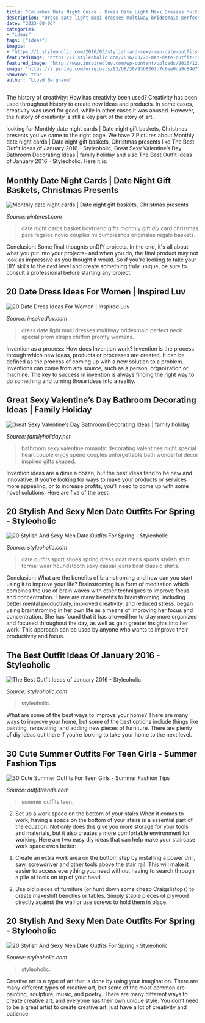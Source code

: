 ```yaml
---
title: "Columbus Date Night Guide - Dress Date Light Maxi Dresses Multiway Bridesmaid Perfect Neck Special Prom Straps Chiffon Promfy Womens"
description: "Dress date light maxi dresses multiway bridesmaid perfect neck special prom straps chiffon promfy womens"
date: "2023-08-06"
categories:
- "ideas"
tags: ["ideas"]
images:
- "https://i.styleoholic.com/2016/03/stylish-and-sexy-men-date-outfits-for-spring-7.jpg"
featuredImage: "https://i.styleoholic.com/2016/03/20-men-date-outfit-ideas-cover.jpg"
featured_image: "http://www.inspiredluv.com/wp-content/uploads/2016/12/Light-Blue-Black-Perfect-Date-Maxi-Dress-.jpg"
image: "https://i.pinimg.com/originals/93/b8/36/93b8367b7c6ee0ca9c84d737d113ac9a.jpg"
ShowToc: true
author: "Lloyd Bergnaum"
---
```



The history of creativity: How has creativity been used?
Creativity has been used throughout history to create new ideas and products. In some cases, creativity was used for good, while in other cases it was abused. However, the history of creativity is still a key part of the story of art.

	

		
looking for Monthly date night cards | Date night gift baskets, Christmas presents you've came to the right page. We have 7 Pictures about Monthly date night cards | Date night gift baskets, Christmas presents like The Best Outfit Ideas of January 2016 - Styleoholic, Great Sexy Valentine’s Day Bathroom Decorating Ideas | family holiday and also The Best Outfit Ideas of January 2016 - Styleoholic. Here it is:
		
    
## Monthly Date Night Cards | Date Night Gift Baskets, Christmas Presents

<img loading=lazy src="https://i.pinimg.com/originals/93/b8/36/93b8367b7c6ee0ca9c84d737d113ac9a.jpg" onerror="this.onerror=null;this.src='https://tse4.mm.bing.net/th?id=OIP.OlFpZMTJAcpbe23bom08qgHaNL&amp;pid=15.1';" alt="Monthly date night cards | Date night gift baskets, Christmas presents">

_Source: pinterest.com_

>date night cards basket boyfriend gifts monthly gift diy card christmas para regalos novio couples mi cumpleaños originales regalo baskets. 

	

Conclusion: Some final thoughts onDIY projects.
In the end, it's all about what you put into your projects- and when you do, the final product may not look as impressive as you thought it would. So if you're looking to take your DIY skills to the next level and create something truly unique, be sure to consult a professional before starting any project.

    
## 20 Date Dress Ideas For Women | Inspired Luv

<img loading=lazy src="http://www.inspiredluv.com/wp-content/uploads/2016/12/Light-Blue-Black-Perfect-Date-Maxi-Dress-.jpg" onerror="this.onerror=null;this.src='https://tse3.mm.bing.net/th?id=OIP.BVu9LwNONP70Ch7DN7t5-QHaLG&amp;pid=15.1';" alt="20 Date Dress Ideas For Women | Inspired Luv">

_Source: inspiredluv.com_

>dress date light maxi dresses multiway bridesmaid perfect neck special prom straps chiffon promfy womens. 

	

Invention as a process: How does Invention work?
Invention is the process through which new ideas, products or processes are created. It can be defined as the process of coming up with a new solution to a problem. Inventions can come from any source, such as a person, organization or machine. The key to success in invention is always finding the right way to do something and turning those ideas into a reality.

    
## Great Sexy Valentine’s Day Bathroom Decorating Ideas | Family Holiday

<img loading=lazy src="http://www.familyholiday.net/wp-content/uploads/2013/01/Great-Sexy-Valentines-Day-Bathroom-Decorating-Ideas-_11.jpg" onerror="this.onerror=null;this.src='https://tse1.mm.bing.net/th?id=OIP.LSvBn0hVjZKYbDTLp0z8swHaE7&amp;pid=15.1';" alt="Great Sexy Valentine’s Day Bathroom Decorating Ideas | family holiday">

_Source: familyholiday.net_

>bathroom sexy valentine romantic decorating valentines night special heart couple enjoy spend couples unforgettable bath wonderful decor inspired gifts shaped. 

	

Invention ideas are a dime a dozen, but the best ideas tend to be new and innovative. If you're looking for ways to make your products or services more appealing, or to increase profits, you'll need to come up with some novel solutions. Here are five of the best: 

    
## 20 Stylish And Sexy Men Date Outfits For Spring - Styleoholic

<img loading=lazy src="https://i.styleoholic.com/2016/03/stylish-and-sexy-men-date-outfits-for-spring-7.jpg" onerror="this.onerror=null;this.src='https://tse2.mm.bing.net/th?id=OIP.ol_GT7BtGbpX1jEtjVFGmgHaJ4&amp;pid=15.1';" alt="20 Stylish And Sexy Men Date Outfits For Spring - Styleoholic">

_Source: styleoholic.com_

>date outfits sport shoes spring dress coat mens sports stylish shirt formal wear houndstooth sexy casual jeans boat classic shirts. 

	

Conclusion: What are the benefits of brainstroming and how can you start using it to improve your life?
Brainstroming is a form of meditation which combines the use of brain waves with other techniques to improve focus and concentration. There are many benefits to brainstroming, including better mental productivity, improved creativity, and reduced stress. began using brainstroming in her own life as a means of improving her focus and concentration. She has found that it has allowed her to stay more organized and focused throughout the day, as well as gain greater insights into her work. This approach can be used by anyone who wants to improve their productivity and focus.

    
## The Best Outfit Ideas Of January 2016 - Styleoholic

<img loading=lazy src="https://i.styleoholic.com/2016/02/best-january-outfit.jpg" onerror="this.onerror=null;this.src='https://tse3.mm.bing.net/th?id=OIP.bnVoZSvOeKBpxsy1oFCN5gHaLI&amp;pid=15.1';" alt="The Best Outfit Ideas of January 2016 - Styleoholic">

_Source: styleoholic.com_

>styleoholic. 

	

What are some of the best ways to improve your home?
There are many ways to improve your home, but some of the best options include things like painting, renovating, and adding new pieces of furniture. There are plenty of diy ideas out there if you're looking to take your home to the next level.

    
## 30 Cute Summer Outfits For Teen Girls - Summer Fashion Tips

<img loading=lazy src="https://www.outfittrends.com/wp-content/uploads/2015/03/eb591f20bc4e95f3c3255c9d6a1dabeb.jpg" onerror="this.onerror=null;this.src='https://tse1.mm.bing.net/th?id=OIP.ML_thlhvqDrcJOOTixZDmwAAAA&amp;pid=15.1';" alt="30 Cute Summer Outfits For Teen Girls - Summer Fashion Tips">

_Source: outfittrends.com_

>summer outfits teen. 

	

2) Set up a work space on the bottom of your stairs
When it comes to work, having a space on the bottom of your stairs is a essential part of the equation. Not only does this give you more storage for your tools and materials, but it also creates a more comfortable environment for working. Here are two easy diy ideas that can help make your staircase work space even better:
1. Create an extra work area on the bottom step by installing a power drill, saw, screwdriver and other tools above the stair rail. This will make it easier to access everything you need without having to search through a pile of tools on top of your head.

2. Use old pieces of furniture (or hunt down some cheap Craigslistops) to create makeshift benches or tables. Simply staple pieces of plywood directly against the wall or use screws to hold them in place.

    
## 20 Stylish And Sexy Men Date Outfits For Spring - Styleoholic

<img loading=lazy src="https://i.styleoholic.com/2016/03/20-men-date-outfit-ideas-cover.jpg" onerror="this.onerror=null;this.src='https://tse2.mm.bing.net/th?id=OIP.gzUB-6JTRuRS8mo5fYZrAAHaLG&amp;pid=15.1';" alt="20 Stylish And Sexy Men Date Outfits For Spring - Styleoholic">

_Source: styleoholic.com_

>styleoholic. 

	

Creative art is a type of art that is done by using your imagination. There are many different types of creative art, but some of the most common are painting, sculpture, music, and poetry. There are many different ways to create creative art, and everyone has their own unique style. You don’t need to be a great artist to create creative art, just have a lot of creativity and patience.

